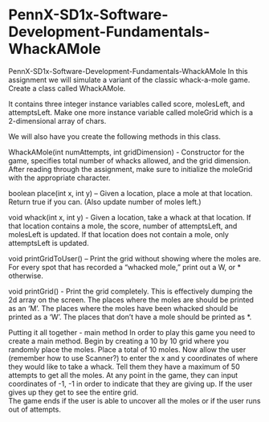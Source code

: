 # PennX-SD1x-Software-Development-Fundamentals-WhackAMole
PennX-SD1x-Software-Development-Fundamentals-WhackAMole
In this assignment we will simulate a variant of the classic whack-a-mole game.
Create a class called WhackAMole.

It contains three integer instance variables called score, molesLeft, and attemptsLeft. Make one more instance variable called moleGrid which is a 2-dimensional array of chars.


We will also have you create the following methods in this class.


WhackAMole(int numAttempts, int gridDimension) - Constructor for the game, specifies total number of whacks allowed, and the grid dimension. After reading through the assignment, make sure to initialize the moleGrid with the appropriate character.


boolean place(int x, int y) – Given a location, place a mole at that location. Return true if you can. (Also update number of moles left.)            


void whack(int x, int y) -  Given a location, take a whack at that location. If that location contains a mole, the score, number of attemptsLeft, and molesLeft is updated. If that location does not contain a mole, only attemptsLeft is updated.


void printGridToUser() – Print the grid without showing where the moles are. For every spot that has recorded a “whacked mole,” print out a W, or * otherwise.


void printGrid() -  Print the grid completely. This is effectively dumping the 2d array on the screen. The places where the moles are should be printed as an ‘M’. The places where the moles have been whacked should be printed as a ‘W’. The places that don’t have a mole should be printed as *.


Putting it all together - main method
In order to play this game you need to create a main method. 
Begin by creating a 10 by 10 grid where you randomly place the moles. Place a total of 10 moles.
Now allow the user (remember how to use Scanner?) to enter the x and y coordinates of where they would like to take a whack. Tell them they have a maximum of 50 attempts to get all the moles. 
At any point in the game, they can input coordinates of -1, -1 in order to indicate that they are giving up. If the user gives up they get to see the entire grid.  
The game ends if the user is able to uncover all the moles or if the user runs out of attempts. 
